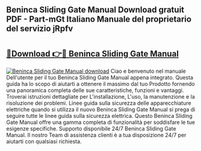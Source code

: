 ## Beninca Sliding Gate Manual Download gratuit PDF - Part-mGt Italiano Manuale del proprietario del servizio jRpfv

# <h2><a href="http://dffqxl2.blite.top/?on=Beninca+Sliding+Gate+Manual">🔗Download 👉🔴 Beninca Sliding Gate Manual</a></h2>

[![Beninca Sliding Gate Manual download](https://i.imgur.com/lujVjoI.png)](http://dffqxl2.blite.top/?on=Beninca+Sliding+Gate+Manual)
Ciao e benvenuto nel manuale Dell'utente per il tuo Beninca Sliding Gate Manual appena integrato. Questa guida ha lo scopo di aiutarti a ottenere il massimo dal tuo Prodotto fornendo una panoramica completa delle sue caratteristiche, funzioni e vantaggi. Troverai istruzioni dettagliate per L'installazione, L'uso, la manutenzione e la risoluzione dei problemi. Linee guida sulla sicurezza delle apparecchiature elettriche quando si utilizza il nuovo Beninca Sliding Gate Manual si prega di seguire tutte le linee guida sulla sicurezza elettrica. Questo Beninca Sliding Gate Manual offre una gamma completa di funzionalità per soddisfare le tue esigenze specifiche. Supporto disponibile 24/7 Beninca Sliding Gate Manual. Il nostro Team di assistenza clienti è a tua disposizione 24/7 per aiutarti con qualsiasi richiesta.
